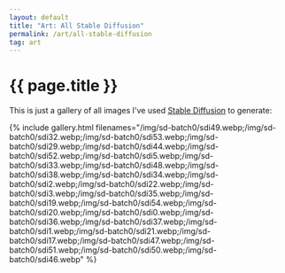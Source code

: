 ```yaml
---
layout: default
title: "Art: All Stable Diffusion"
permalink: /art/all-stable-diffusion
tag: art
---
```


# {{ page.title }}


This is just a gallery of all images I've used [Stable Diffusion](https://huggingface.co/spaces/stabilityai/stable-diffusion) to generate:

{% include gallery.html filenames="/img/sd-batch0/sdi49.webp;/img/sd-batch0/sdi32.webp;/img/sd-batch0/sdi53.webp;/img/sd-batch0/sdi29.webp;/img/sd-batch0/sdi44.webp;/img/sd-batch0/sdi52.webp;/img/sd-batch0/sdi5.webp;/img/sd-batch0/sdi33.webp;/img/sd-batch0/sdi48.webp;/img/sd-batch0/sdi38.webp;/img/sd-batch0/sdi34.webp;/img/sd-batch0/sdi2.webp;/img/sd-batch0/sdi22.webp;/img/sd-batch0/sdi3.webp;/img/sd-batch0/sdi35.webp;/img/sd-batch0/sdi19.webp;/img/sd-batch0/sdi54.webp;/img/sd-batch0/sdi20.webp;/img/sd-batch0/sdi0.webp;/img/sd-batch0/sdi36.webp;/img/sd-batch0/sdi37.webp;/img/sd-batch0/sdi1.webp;/img/sd-batch0/sdi21.webp;/img/sd-batch0/sdi17.webp;/img/sd-batch0/sdi47.webp;/img/sd-batch0/sdi51.webp;/img/sd-batch0/sdi50.webp;/img/sd-batch0/sdi46.webp" %}



